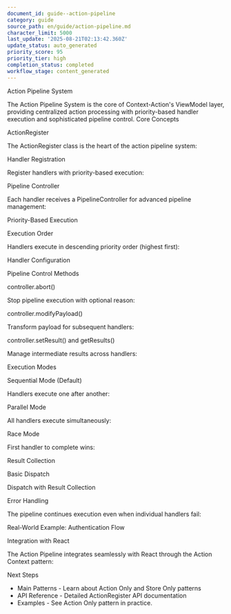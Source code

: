 ```yaml
---
document_id: guide--action-pipeline
category: guide
source_path: en/guide/action-pipeline.md
character_limit: 5000
last_update: '2025-08-21T02:13:42.360Z'
update_status: auto_generated
priority_score: 95
priority_tier: high
completion_status: completed
workflow_stage: content_generated
---
```

Action Pipeline System

The Action Pipeline System is the core of Context-Action's ViewModel layer, providing centralized action processing with priority-based handler execution and sophisticated pipeline control. Core Concepts

ActionRegister

The ActionRegister class is the heart of the action pipeline system:

Handler Registration

Register handlers with priority-based execution:

Pipeline Controller

Each handler receives a PipelineController for advanced pipeline management:

Priority-Based Execution

Execution Order

Handlers execute in descending priority order (highest first):

Handler Configuration

Pipeline Control Methods

controller.abort()

Stop pipeline execution with optional reason:

controller.modifyPayload()

Transform payload for subsequent handlers:

controller.setResult() and getResults()

Manage intermediate results across handlers:

Execution Modes

Sequential Mode (Default)

Handlers execute one after another:

Parallel Mode

All handlers execute simultaneously:

Race Mode

First handler to complete wins:

Result Collection

Basic Dispatch

Dispatch with Result Collection

Error Handling

The pipeline continues execution even when individual handlers fail:

Real-World Example: Authentication Flow

Integration with React

The Action Pipeline integrates seamlessly with React through the Action Context pattern:

Next Steps

- Main Patterns - Learn about Action Only and Store Only patterns
- API Reference - Detailed ActionRegister API documentation  
- Examples - See Action Only pattern in practice.
